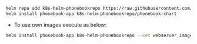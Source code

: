 ```bash
helm repo add k8s-helm-phonebookrepo https://raw.githubusercontent.com/yavuz69/k8s-helm-phonebookrepo/main
helm install phonebook-app k8s-helm-phonebookrepo/phonebook-chart
```

- To use own images execute as below:

```bash
helm install phonebook-app k8s-helm-phonebookrepo --set webserver_image=<image-name> --set resultserver_image=<image-name>
```